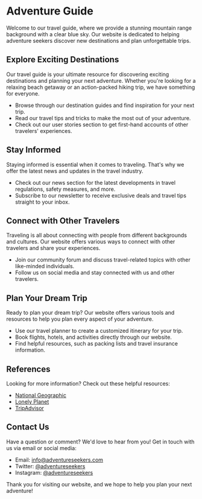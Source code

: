 <!--font:Poppins-->

# Adventure Guide

Welcome to our travel guide, where we provide a stunning mountain range background with a clear blue sky. Our website is dedicated to helping adventure seekers discover new destinations and plan unforgettable trips.

## Explore Exciting Destinations

Our travel guide is your ultimate resource for discovering exciting destinations and planning your next adventure. Whether you're looking for a relaxing beach getaway or an action-packed hiking trip, we have something for everyone.

- Browse through our destination guides and find inspiration for your next trip.
- Read our travel tips and tricks to make the most out of your adventure.
- Check out our user stories section to get first-hand accounts of other travelers' experiences.

## Stay Informed

Staying informed is essential when it comes to traveling. That's why we offer the latest news and updates in the travel industry.

- Check out our news section for the latest developments in travel regulations, safety measures, and more.
- Subscribe to our newsletter to receive exclusive deals and travel tips straight to your inbox.

## Connect with Other Travelers

Traveling is all about connecting with people from different backgrounds and cultures. Our website offers various ways to connect with other travelers and share your experiences.

- Join our community forum and discuss travel-related topics with other like-minded individuals.
- Follow us on social media and stay connected with us and other travelers.

## Plan Your Dream Trip

Ready to plan your dream trip? Our website offers various tools and resources to help you plan every aspect of your adventure.

- Use our travel planner to create a customized itinerary for your trip.
- Book flights, hotels, and activities directly through our website.
- Find helpful resources, such as packing lists and travel insurance information.

## References

Looking for more information? Check out these helpful resources:

- [National Geographic](#)
- [Lonely Planet](#)
- [TripAdvisor](#)

## Contact Us

Have a question or comment? We'd love to hear from you! Get in touch with us via email or social media:

- Email: info@adventureseekers.com
- Twitter: [@adventureseekers](#)
- Instagram: [@adventureseekers](#)

Thank you for visiting our website, and we hope to help you plan your next adventure!

<!--

Write me content for website with wallpaper which alt text is:

"A mountain range with a clear blue sky"

The name/title of the page should not be 1:1 copy of the alt text but rather a real content of the website which is using this wallpaper.

- Use markdown format 
- Start with heading
- Heading should be short and concise
- The content should look like a real website 
- The website should not be about the wallpaper, wallpaper is just a related background
- Heading should be contain work "wallpaper" or "background"
- Include real sections like references, contact, user stories, etc. use things relevant to the page purpose.
- Feel free to use structure like headings, bullets, numbering, blockquotes, paragraphs, horizontal lines, etc.
- You can use formatting like bold or _italic_
- You can include UTF-8 emojis
- Links should be only #hash anchors (and you can refer to the document itself)
- Do not include images


---


# Explore the Majestic Mountains - Wallpaper for Adventure Seekers

Welcome to our website, where we offer a breathtaking wallpaper featuring a mountain range with a clear blue sky. Our website is dedicated to adventure seekers who love exploring the great outdoors and want to stay up-to-date on the latest travel trends.

## Discover Your Next Adventure

Our website is your ultimate guide to discovering new destinations, planning your next trip, and learning about different cultures around the world. Whether you're an experienced traveler or a novice, we have something for everyone.

- Browse through our destination guides and find inspiration for your next adventure.
- Read our travel tips and tricks to make the most out of your trip.
- Check out our user stories section to get first-hand accounts of other travelers' experiences.

## Stay Up-to-Date

We know that staying informed is key when it comes to traveling. That's why we offer the latest news and updates in the travel industry.

- Check out our news section for the latest developments in travel regulations, safety measures, and more.
- Subscribe to our newsletter to receive exclusive deals and travel tips straight to your inbox.

## Connect with Other Travelers

Traveling is all about connecting with people from different backgrounds and cultures. Our website offers various ways to connect with other travelers and share your experiences.

- Join our community forum and discuss travel-related topics with other like-minded individuals.
- Follow us on social media and stay connected with us and other travelers.

## References

Looking for more information? Check out these helpful resources:

- [National Geographic](#)
- [Lonely Planet](#)
- [TripAdvisor](#)

## Contact Us

Have a question or comment? We'd love to hear from you! Get in touch with us via email or social media:

- Email: info@adventureseekers.com
- Twitter: [@adventureseekers](#)
- Instagram: [@adventureseekers](#)

Thank you for visiting our website, and we hope to see you on your next adventure!


---


Heading should not include word "wallpaper". The website should not be about the wallpaper itself, wallpaper is just a related background, rewrite whole content.


---


# Discover New Adventures with Our Travel Website

Welcome to our travel website, where we offer a stunning background featuring a mountain range with a clear blue sky. Our website is dedicated to helping adventure seekers discover new destinations and plan unforgettable trips.

## Explore Exciting Destinations

Our website is your ultimate guide to discovering new destinations and planning your next adventure. Whether you're looking for a relaxing beach getaway or an action-packed hiking trip, we have something for everyone.

- Browse through our destination guides and find inspiration for your next trip.
- Read our travel tips and tricks to make the most out of your adventure.
- Check out our user stories section to get first-hand accounts of other travelers' experiences.

## Stay Informed

We know that staying informed is essential when it comes to traveling. That's why we offer the latest news and updates in the travel industry.

- Check out our news section for the latest developments in travel regulations, safety measures, and more.
- Subscribe to our newsletter to receive exclusive deals and travel tips straight to your inbox.

## Connect with Other Travelers

Traveling is all about connecting with people from different backgrounds and cultures. Our website offers various ways to connect with other travelers and share your experiences.

- Join our community forum and discuss travel-related topics with other like-minded individuals.
- Follow us on social media and stay connected with us and other travelers.

## Plan Your Dream Trip

Ready to plan your dream trip? Our website offers various tools and resources to help you plan every aspect of your adventure.

- Use our travel planner to create a customized itinerary for your trip.
- Book flights, hotels, and activities directly through our website.
- Find helpful resources, such as packing lists and travel insurance information.

## References

Looking for more information? Check out these helpful resources:

- [National Geographic](#)
- [Lonely Planet](#)
- [TripAdvisor](#)

## Contact Us

Have a question or comment? We'd love to hear from you! Get in touch with us via email or social media:

- Email: info@adventureseekers.com
- Twitter: [@adventureseekers](#)
- Instagram: [@adventureseekers](#)

Thank you for visiting our website, and we hope to help you plan your next adventure!


---


Heading is too long, rewrite whole content.


---


# Discover New Adventures with Our Travel Guide

Welcome to our travel guide, where we offer a stunning mountain range background with a clear blue sky. Our website is dedicated to helping adventure seekers discover new destinations and plan unforgettable trips.

## Explore Exciting Destinations

Our travel guide is your ultimate resource for discovering new destinations and planning your next adventure. Whether you're looking for a relaxing beach getaway or an action-packed hiking trip, we have something for everyone.

- Browse through our destination guides and find inspiration for your next trip.
- Read our travel tips and tricks to make the most out of your adventure.
- Check out our user stories section to get first-hand accounts of other travelers' experiences.

## Stay Informed

Staying informed is essential when it comes to traveling. That's why we offer the latest news and updates in the travel industry.

- Check out our news section for the latest developments in travel regulations, safety measures, and more.
- Subscribe to our newsletter to receive exclusive deals and travel tips straight to your inbox.

## Connect with Other Travelers

Traveling is all about connecting with people from different backgrounds and cultures. Our website offers various ways to connect with other travelers and share your experiences.

- Join our community forum and discuss travel-related topics with other like-minded individuals.
- Follow us on social media and stay connected with us and other travelers.

## Plan Your Dream Trip

Ready to plan your dream trip? Our website offers various tools and resources to help you plan every aspect of your adventure.

- Use our travel planner to create a customized itinerary for your trip.
- Book flights, hotels, and activities directly through our website.
- Find helpful resources, such as packing lists and travel insurance information.

## References

Looking for more information? Check out these helpful resources:

- [National Geographic](#)
- [Lonely Planet](#)
- [TripAdvisor](#)

## Contact Us

Have a question or comment? We'd love to hear from you! Get in touch with us via email or social media:

- Email: info@adventureseekers.com
- Twitter: [@adventureseekers](#)
- Instagram: [@adventureseekers](#)

Thank you for visiting our website, and we hope to help you plan your next adventure!


---


Heading is too long, rewrite whole content.


---


# Discover Your Next Adventure with Our Travel Guide

Welcome to our travel guide, where we provide a stunning mountain range background with a clear blue sky. Our website is dedicated to helping adventure seekers discover new destinations and plan unforgettable trips.

## Explore Exciting Destinations

Our travel guide is your ultimate resource for discovering exciting destinations and planning your next adventure. Whether you're looking for a relaxing beach getaway or an action-packed hiking trip, we have something for everyone.

- Browse through our destination guides and find inspiration for your next trip.
- Read our travel tips and tricks to make the most out of your adventure.
- Check out our user stories section to get first-hand accounts of other travelers' experiences.

## Stay Informed

Staying informed is essential when it comes to traveling. That's why we offer the latest news and updates in the travel industry.

- Check out our news section for the latest developments in travel regulations, safety measures, and more.
- Subscribe to our newsletter to receive exclusive deals and travel tips straight to your inbox.

## Connect with Other Travelers

Traveling is all about connecting with people from different backgrounds and cultures. Our website offers various ways to connect with other travelers and share your experiences.

- Join our community forum and discuss travel-related topics with other like-minded individuals.
- Follow us on social media and stay connected with us and other travelers.

## Plan Your Dream Trip

Ready to plan your dream trip? Our website offers various tools and resources to help you plan every aspect of your adventure.

- Use our travel planner to create a customized itinerary for your trip.
- Book flights, hotels, and activities directly through our website.
- Find helpful resources, such as packing lists and travel insurance information.

## References

Looking for more information? Check out these helpful resources:

- [National Geographic](#)
- [Lonely Planet](#)
- [TripAdvisor](#)

## Contact Us

Have a question or comment? We'd love to hear from you! Get in touch with us via email or social media:

- Email: info@adventureseekers.com
- Twitter: [@adventureseekers](#)
- Instagram: [@adventureseekers](#)

Thank you for visiting our website, and we hope to help you plan your next adventure!


---


Write me a Google font which is best fitting for the website.

Pick from the list:
- IBM Plex Sans
- Futura
- Montserrat
- Roboto
- Orbitron
- Raleway
- Poppins
- Lato
- Barlow Condensed
- Exo 2
- Lobster
- Inter
- Great Vibes
- Dancing Script
- Open Sans
- Alegreya
- Playfair Display


Write just the font name nothing else.


---


Poppins

-->
